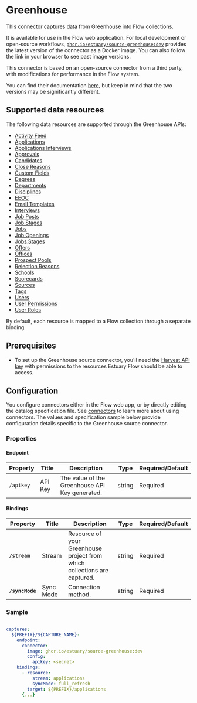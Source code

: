 
# Greenhouse

This connector captures data from Greenhouse into Flow collections.

It is available for use in the Flow web application. For local development or open-source workflows, [`ghcr.io/estuary/source-greenhouse:dev`](https://ghcr.io/estuary/source-greenhouse:dev) provides the latest version of the connector as a Docker image. You can also follow the link in your browser to see past image versions.

This connector is based on an open-source connector from a third party, with modifications for performance in the Flow system.

You can find their documentation [here](https://docs.airbyte.com/integrations/sources/greenhouse/),
but keep in mind that the two versions may be significantly different.

## Supported data resources

The following data resources are supported through the Greenhouse APIs:

* [Activity Feed](https://developers.greenhouse.io/harvest.html#get-retrieve-activity-feed)
* [Applications](https://developers.greenhouse.io/harvest.html#get-list-applications)
* [Applications Interviews](https://developers.greenhouse.io/harvest.html#get-list-scheduled-interviews-for-application)
* [Approvals](https://developers.greenhouse.io/harvest.html#get-list-approvals-for-job)
* [Candidates](https://developers.greenhouse.io/harvest.html#get-list-candidates)
* [Close Reasons](https://developers.greenhouse.io/harvest.html#get-list-close-reasons)
* [Custom Fields](https://developers.greenhouse.io/harvest.html#get-list-custom-fields)
* [Degrees](https://developers.greenhouse.io/harvest.html#get-list-degrees)
* [Departments](https://developers.greenhouse.io/harvest.html#get-list-departments)
* [Disciplines](https://developers.greenhouse.io/harvest.html#get-list-approvals-for-job)
* [EEOC](https://developers.greenhouse.io/harvest.html#get-list-eeoc)
* [Email Templates](https://developers.greenhouse.io/harvest.html#get-list-email-templates)
* [Interviews](https://developers.greenhouse.io/harvest.html#get-list-scheduled-interviews)
* [Job Posts](https://developers.greenhouse.io/harvest.html#get-list-job-posts)
* [Job Stages](https://developers.greenhouse.io/harvest.html#get-list-job-stages)
* [Jobs](https://developers.greenhouse.io/harvest.html#get-list-jobs)
* [Job Openings](https://developers.greenhouse.io/harvest.html#get-list-job-openings)
* [Jobs Stages](https://developers.greenhouse.io/harvest.html#get-list-job-stages-for-job)
* [Offers](https://developers.greenhouse.io/harvest.html#get-list-offers)
* [Offices](https://developers.greenhouse.io/harvest.html#get-list-offices)
* [Prospect Pools](https://developers.greenhouse.io/harvest.html#get-list-prospect-pools)
* [Rejection Reasons](https://developers.greenhouse.io/harvest.html#get-list-rejection-reasons)
* [Schools](https://developers.greenhouse.io/harvest.html#get-list-schools)
* [Scorecards](https://developers.greenhouse.io/harvest.html#get-list-scorecards)
* [Sources](https://developers.greenhouse.io/harvest.html#get-list-sources)
* [Tags](https://developers.greenhouse.io/harvest.html#get-list-candidate-tags)
* [Users](https://developers.greenhouse.io/harvest.html#get-list-users)
* [User Permissions](https://developers.greenhouse.io/harvest.html#get-list-job-permissions)
* [User Roles](https://developers.greenhouse.io/harvest.html#the-user-role-object)

By default, each resource is mapped to a Flow collection through a separate binding.

## Prerequisites

* To set up the Greenhouse source connector, you'll need the [Harvest API key](https://developers.greenhouse.io/harvest.html#authentication) with permissions to the resources Estuary Flow should be able to access.

## Configuration

You configure connectors either in the Flow web app, or by directly editing the catalog specification file.
See [connectors](../../../concepts/connectors.md#using-connectors) to learn more about using connectors. The values and specification sample below provide configuration details specific to the Greenhouse source connector.

### Properties

#### Endpoint

| Property | Title | Description | Type | Required/Default |
|---|---|---|---|---|
| `/apikey` | API Key | The value of the Greenhouse API Key generated. | string | Required |

#### Bindings

| Property | Title | Description | Type | Required/Default |
|---|---|---|---|---|
| **`/stream`** | Stream | Resource of your Greenhouse project from which collections are captured. | string | Required |
| **`/syncMode`** | Sync Mode | Connection method. | string | Required |

### Sample

```yaml

captures:
  ${PREFIX}/${CAPTURE_NAME}:
    endpoint:
      connector:
        image: ghcr.io/estuary/source-greenhouse:dev
        config:
          apikey: <secret>
    bindings:
      - resource:
          stream: applications
          syncMode: full_refresh
        target: ${PREFIX}/applications
      {...}
```
